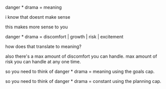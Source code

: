 danger * drama = meaning

i know that doesnt make sense

this makes more sense to you

danger * drama = discomfort | growth | risk | excitement

how does that translate to meaning?

also there's a max amount of discomfort you can handle. 
max amount of risk you can handle at any one time.

so you need to think of danger * drama = meaning using the goals cap.

so you need to think of danger * drama = constant using the planning cap.